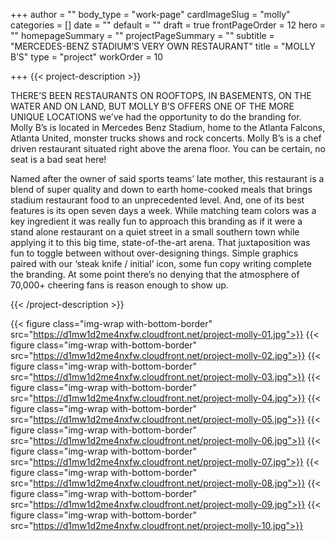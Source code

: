 +++
author = ""
body_type = "work-page"
cardImageSlug = "molly"
categories = []
date = ""
default = ""
draft = true
frontPageOrder = 12
hero = ""
homepageSummary = ""
projectPageSummary = ""
subtitle = "MERCEDES-BENZ STADIUM’S VERY OWN RESTAURANT"
title = "MOLLY B’S"
type = "project"
workOrder = 10

+++
{{< project-description >}} <p>THERE’S BEEN RESTAURANTS ON ROOFTOPS, IN BASEMENTS, ON THE WATER AND ON LAND, BUT MOLLY B’S OFFERS ONE OF THE MORE UNIQUE LOCATIONS we’ve had the opportunity to do the branding for. Molly B’s is located in Mercedes Benz Stadium, home to the Atlanta Falcons, Atlanta United, monster trucks shows and rock concerts. Molly B’s is a chef driven restaurant situated right above the arena floor. You can be certain, no seat is a bad seat here!<p></p>Named after the owner of said sports teams’ late mother, this restaurant is a blend of super quality and down to earth home-cooked meals that brings stadium restaurant food to an unprecedented level. And, one of its best features is its open seven days a week. While matching team colors was a key ingredient it was really fun to approach this branding as if it were a stand alone restaurant on a quiet street in a small southern town while applying it to this big time, state-of-the-art arena. That juxtaposition was fun to toggle between without over-designing things. Simple graphics paired with our ‘steak knife / initial’ icon, some fun copy writing complete the branding. At some point there’s no denying that the atmosphere of 70,000+ cheering fans is reason enough to show up.</p> {{< /project-description >}}

<div class="project-item">

{{< figure class="img-wrap with-bottom-border" src="https://d1mw1d2me4nxfw.cloudfront.net/project-molly-01.jpg">}}
{{< figure class="img-wrap with-bottom-border" src="https://d1mw1d2me4nxfw.cloudfront.net/project-molly-02.jpg">}}
{{< figure class="img-wrap with-bottom-border" src="https://d1mw1d2me4nxfw.cloudfront.net/project-molly-03.jpg">}}
{{< figure class="img-wrap with-bottom-border" src="https://d1mw1d2me4nxfw.cloudfront.net/project-molly-04.jpg">}}
{{< figure class="img-wrap with-bottom-border" src="https://d1mw1d2me4nxfw.cloudfront.net/project-molly-05.jpg">}}
{{< figure class="img-wrap with-bottom-border" src="https://d1mw1d2me4nxfw.cloudfront.net/project-molly-06.jpg">}}
{{< figure class="img-wrap with-bottom-border" src="https://d1mw1d2me4nxfw.cloudfront.net/project-molly-07.jpg">}}
{{< figure class="img-wrap with-bottom-border" src="https://d1mw1d2me4nxfw.cloudfront.net/project-molly-08.jpg">}}
{{< figure class="img-wrap with-bottom-border" src="https://d1mw1d2me4nxfw.cloudfront.net/project-molly-09.jpg">}}
{{< figure class="img-wrap with-bottom-border" src="https://d1mw1d2me4nxfw.cloudfront.net/project-molly-10.jpg">}}
  
</div>